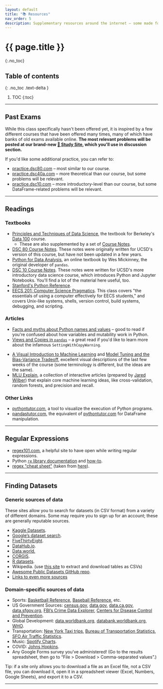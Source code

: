 ```yaml
---
layout: default
title: "📚 Resources"
nav_order: 5
description: Supplementary resources around the internet – some made for this class, some not.
---
```


# {{ page.title }}
{:.no_toc}

## Table of contents
{: .no_toc .text-delta }

1. TOC
{:toc}

---

## Past Exams

While this class specifically hasn't been offered yet, it is inspired by a few different courses that have been offered many times, many of which have banks of old exams available online. **The most relevant problems will be posted at our brand-new [🧠 Study Site](https://study.practicaldsc.org/), which you'll use in discussion section.**

If you'd like some additional practice, you can refer to:
- [practice.dsc80.com](https://practice.dsc80.com) – most similar to our course.
- [practice.dsc40a.com](https://practice.dsc40a.com) – more theoretical than our course, but some problems will be relevant.
- [practice.dsc10.com](https://practice.dsc10.com) – more introductory-level than our course, but some DataFrame-related problems will be relevant.

---

## Readings

### Textbooks

- [Principles and Techniques of Data Science](https://www.textbook.ds100.org/), the textbook for Berkeley's [Data 100](https://ds100.org) course.
    - These are also supplemented by a set of [Course Notes](https://ds100.org/course-notes/).
- [DSC 80 Course Notes](https://notes.dsc80.com). These notes were originally written for UCSD's version of this course, but have not been updated in a few years.
- [Python for Data Analysis](https://wesmckinney.com/book/), an online textbook by Wes Mickinney, the original developer of `pandas`. 
- [DSC 10 Course Notes](https://notes.dsc10.com). These notes were written for UCSD's more introductory data science course, which introduces Python and Jupyter Notebooks. You'll find a lot of the material here useful, too.
- [Stanford's Python Reference](https://cs.stanford.edu/people/nick/py/).
- [EECS 201: Computer Science Pragmatics](https://www.eecs.umich.edu/courses/eecs201/fa2024/schedule). This class covers "the essentials of using a computer effectively for EECS students," and covers Unix-like systems, shells, version control, build systems, debugging, and scripting.


### Articles

- [Facts and myths about Python names and values](https://nedbatchelder.com/text/names.html) – good to read if you're confused about how variables and mutability work in Python.
- [Views and Copies in `pandas`](https://www.practicaldatascience.org/html/views_and_copies_in_pandas.html) – a great read if you'd like to learn more about the infamous `SettingWithCopyWarning`.
<!-- - [jwilber.me/permutationtest](https://www.jwilber.me/permutationtest/), a great visual explanation of permutation testing. -->
- [A Visual Introduction to Machine Learning](http://www.r2d3.us/visual-intro-to-machine-learning-part-1/) and [Model Tuning and the Bias-Variance Tradeoff](http://www.r2d3.us/visual-intro-to-machine-learning-part-2/), excellent visual descriptions of the last few weeks of the course (some terminology is different, but the ideas are the same).
- [MLU Explain](https://mlu-explain.github.io/), a collection of interactive articles (prepared by [Jared Wilber](https://www.jwilber.me/)) that explain core machine learning ideas, like cross-validation, random forests, and precision and recall.

### Other Links
- [pythontutor.com](https://pythontutor.com), a tool to visualize the execution of Python programs.
- [pandastutor.com](https://pandastutor.com), the equivalent of [pythontutor.com](https://pythontutor.com) for DataFrame manipulation.

---

## Regular Expressions

- [regex101.com](https://regex101.com), a helpful site to have open while writing regular expressions.
- Python [`re` library documentation](https://docs.python.org/3/library/re.html) and [how-to](https://docs.python.org/3/howto/regex.html).
- [regex "cheat sheet"](https://dsc80.com/resources/other/berkeley-regex-reference.pdf) (taken from [here](https://ds100.org/sp22/resources/)).


---

## Finding Datasets

### Generic sources of data

These sites allow you to search for datasets (in CSV format) from a variety of different domains. Some may require you to sign up for an account; these are generally reputable sources.

- [Kaggle Datasets](https://www.kaggle.com/datasets).
- [Google’s dataset search](http://toolbox.google.com/datasetsearch).
- [FiveThirtyEight](https://data.fivethirtyeight.com/).
- [DataHub.io](https://datahub.io/collections).
- [Data.world.](https://data.world/)
- [CORGIS](https://corgis-edu.github.io/corgis/csv/).
- [R datasets](https://vincentarelbundock.github.io/Rdatasets/articles/data.html).
- Wikipedia. (use [this site](https://wikitable2csv.ggor.de/) to extract and download tables as CSVs)
- [Awesome Public Datasets GitHub repo](https://github.com/awesomedata/awesome-public-datasets).
- [Links to even more sources](https://rockcontent.com/blog/data-sources/)

### Domain-specific sources of data

- Sports: [Basketball Reference](https://www.basketball-reference.com/), [Baseball Reference](https://www.baseball-reference.com/), etc.
- US Government Sources: [census.gov](https://www.census.gov/data/tables.html), [data.gov](https://www.data.gov/), [data.ca.gov](https://data.ca.gov/), [data.sfgov.org](https://data.sfgov.org/browse?), [FBI’s Crime Data Explorer](https://crime-data-explorer.fr.cloud.gov/), [Centers for Disease Control and Prevention](https://data.cdc.gov/browse?category=NCHS).
- Global Development: [data.worldbank.org](https://data.worldbank.org/), [databank.worldbank.org](https://databank.worldbank.org/home.aspx), [WHO](https://apps.who.int/gho/data/node.home).
- Transportation: [New York Taxi trips](https://www1.nyc.gov/site/tlc/about/tlc-trip-record-data.page), [Bureau of Transportation Statistics](https://www.transtats.bts.gov/DataIndex.asp), [SFO Air Traffic Statistics](https://www.flysfo.com/media/facts-statistics/air-traffic-statistics).
- Music: [Spotify Charts](https://spotifycharts.com/regional).
- COVID: [Johns Hopkins](https://github.com/CSSEGISandData/COVID-19).
- Any Google Forms survey you’ve administered! (Go to the results spreadsheet, then go to “File > Download > Comma-separated values”.)

Tip: if a site only allows you to download a file as an Excel file, not a CSV file, you can download it, open it in a spreadsheet viewer (Excel, Numbers, Google Sheets), and export it to a CSV.

---
